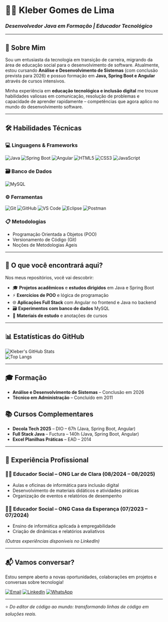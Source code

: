 # 👨‍💻 Kleber Gomes de Lima  
### *Desenvolvedor Java em Formação | Educador Tecnológico*  

---

## 🚀 Sobre Mim  
Sou um entusiasta da tecnologia em transição de carreira, migrando da área de educação social para o desenvolvimento de software. Atualmente, estou cursando **Análise e Desenvolvimento de Sistemas** (com conclusão prevista para 2026) e possuo formação em **Java, Spring Boot e Angular** através de cursos intensivos.  

Minha experiência em **educação tecnológica e inclusão digital** me trouxe habilidades valiosas em comunicação, resolução de problemas e capacidade de aprender rapidamente – competências que agora aplico no mundo do desenvolvimento software.  

---

## 🛠️ Habilidades Técnicas  
### 💻 Linguagens & Frameworks  
![Java](https://img.shields.io/badge/Java-ED8B00?style=for-the-badge&logo=openjdk&logoColor=white)
![Spring Boot](https://img.shields.io/badge/Spring_Boot-6DB33F?style=for-the-badge&logo=spring-boot&logoColor=white)
![Angular](https://img.shields.io/badge/Angular-DD0031?style=for-the-badge&logo=angular&logoColor=white)
![HTML5](https://img.shields.io/badge/HTML5-E34F26?style=for-the-badge&logo=html5&logoColor=white)
![CSS3](https://img.shields.io/badge/CSS3-1572B6?style=for-the-badge&logo=css3&logoColor=white)
![JavaScript](https://img.shields.io/badge/JavaScript-F7DF1E?style=for-the-badge&logo=javascript&logoColor=black)

### 🗃️ Banco de Dados  
![MySQL](https://img.shields.io/badge/MySQL-00000F?style=for-the-badge&logo=mysql&logoColor=white)

### ⚙️ Ferramentas  
![Git](https://img.shields.io/badge/Git-E34F26?style=for-the-badge&logo=git&logoColor=white)
![GitHub](https://img.shields.io/badge/GitHub-100000?style=for-the-badge&logo=github&logoColor=white)
![VS Code](https://img.shields.io/badge/VS_Code-007ACC?style=for-the-badge&logo=visual-studio-code&logoColor=white)
![Eclipse](https://img.shields.io/badge/Eclipse-2C2255?style=for-the-badge&logo=eclipse&logoColor=white)
![Postman](https://img.shields.io/badge/Postman-FF6C37?style=for-the-badge&logo=postman&logoColor=white)

### 📋 Metodologias  
- Programação Orientada a Objetos (POO)  
- Versionamento de Código (Git)  
- Noções de Metodologias Ágeis  

---

## 📂 O que você encontrará aqui?  
Nos meus repositórios, você vai descobrir:  
- 🎓 **Projetos acadêmicos** e **estudos dirigidos** em Java e Spring Boot  
- ⚡ **Exercícios de POO** e lógica de programação  
- 🌐 **Aplicações Full Stack** com Angular no frontend e Java no backend  
- 🗃️ **Experimentos com banco de dados** MySQL  
- 📖 **Materiais de estudo** e anotações de cursos  

---

## 📊 Estatísticas do GitHub  
![Kleber's GitHub Stats](https://github-readme-stats.vercel.app/api?https://github.com/klebergomes34&show_icons=true&theme=radical)  
![Top Langs](https://github-readme-stats.vercel.app/api/top-langs/?username=seu-usuario&layout=compact&theme=radical)

---

## 🎓 Formação  
- **Análise e Desenvolvimento de Sistemas** – Conclusão em 2026  
- **Técnico em Administração** – Concluído em 2011  

## 📚 Cursos Complementares  
- **Decola Tech 2025** – DIO – 67h (Java, Spring Boot, Angular)  
- **Full Stack Java** – Fuctura – 140h (Java, Spring Boot, Angular)  
- **Excel Planilhas Práticas** – EAD – 2014  

---

## 💼 Experiência Profissional  
### 👨‍🏫 Educador Social – ONG Lar de Clara (08/2024 – 08/2025)  
- Aulas e oficinas de informática para inclusão digital  
- Desenvolvimento de materiais didáticos e atividades práticas  
- Organização de eventos e relatórios de desempenho  

### 👨‍🏫 Educador Social – ONG Casa da Esperança (07/2023 – 07/2024)  
- Ensino de informática aplicada à empregabilidade  
- Criação de dinâmicas e relatórios avaliativos  

*(Outras experiências disponíveis no LinkedIn)*

---

## 📬 Vamos conversar?  
Estou sempre aberto a novas oportunidades, colaborações em projetos e conversas sobre tecnologia!  

[![Email](https://img.shields.io/badge/Email-D14836?style=for-the-badge&logo=gmail&logoColor=white)](mailto:klebergomes23@gmail.com)
[![LinkedIn](https://img.shields.io/badge/LinkedIn-0077B5?style=for-the-badge&logo=linkedin&logoColor=white)](https://www.linkedin.com/in/kleber-gomes-171bb31a9/)
[![WhatsApp](https://img.shields.io/badge/WhatsApp-25D366?style=for-the-badge&logo=whatsapp&logoColor=white)](https://wa.me/5581986091503)

---

⭐ *Do editor de código ao mundo: transformando linhas de código em soluções reais.*
<!---
klebergomes34/klebergomes34 is a ✨ special ✨ repository because its `README.md` (this file) appears on your GitHub profile.
You can click the Preview link to take a look at your changes.
--->
